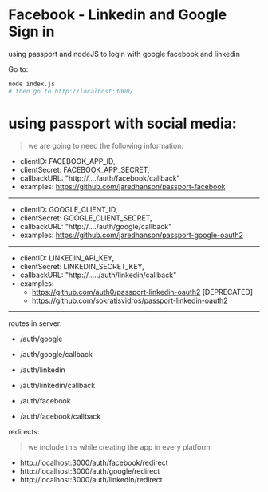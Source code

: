 # Facebook - Linkedin and Google Sign in
using passport and nodeJS to login with google facebook and linkedin

Go to:
```bash
node index.js
# then go to http://localhost:3000/

```

# using passport with social media:
> we are going to need the following information:

* clientID: FACEBOOK_APP_ID,
* clientSecret: FACEBOOK_APP_SECRET,
* callbackURL: "http://..../auth/facebook/callback"
* examples: https://github.com/jaredhanson/passport-facebook
---------------------------------------------------------
* clientID: GOOGLE_CLIENT_ID,
* clientSecret: GOOGLE_CLIENT_SECRET,
* callbackURL: "http://..../auth/google/callback"
* examples: https://github.com/jaredhanson/passport-google-oauth2
---------------------------------------------------------
* clientID: LINKEDIN_API_KEY,
* clientSecret: LINKEDIN_SECRET_KEY,
* callbackURL: "http://...../auth/linkedin/callback"
* examples: 
    * https://github.com/auth0/passport-linkedin-oauth2  [DEPRECATED]
    * https://github.com/sokratisvidros/passport-linkedin-oauth2
---------------------------------------------------------
routes in server:
* /auth/google
* /auth/google/callback

* /auth/linkedin
* /auth/linkedin/callback

* /auth/facebook
* /auth/facebook/callback


redirects:
> we include this while creating the app in every platform
* http://localhost:3000/auth/facebook/redirect
* http://localhost:3000/auth/google/redirect
* http://localhost:3000/auth/linkedin/redirect